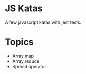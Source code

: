 # JS Katas
A few javascript katas with jest tests.

# Topics
 - Array.map
 - Array.reduce
 - Spread operator
